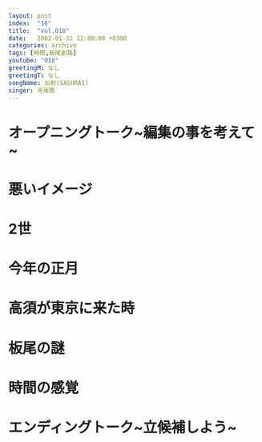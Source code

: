 ```yaml
---
layout: post
index:  "18"
title:  "vol.018"
date:   2002-01-31 12:00:00 +0300
categories: archive
tags: [時間,板尾創路]
youtube: "018"
greetingM: なし
greetingT: なし
songName: 出航(SASURAI)
singer: 寺尾聰
---
```

# オープニングトーク~編集の事を考えて~

# 悪いイメージ

# 2世

# 今年の正月

# 高須が東京に来た時

# 板尾の謎

# 時間の感覚

# エンディングトーク~立候補しよう~
